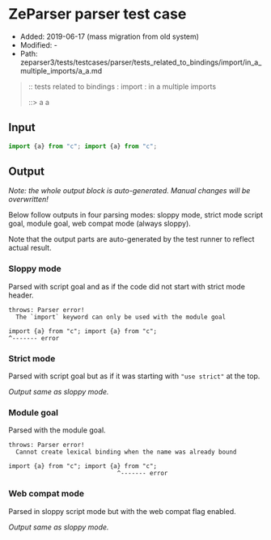 # ZeParser parser test case

- Added: 2019-06-17 (mass migration from old system)
- Modified: -
- Path: zeparser3/tests/testcases/parser/tests_related_to_bindings/import/in_a_multiple_imports/a_a.md

> :: tests related to bindings : import : in a multiple imports
>
> ::> a a

## Input

`````js
import {a} from "c"; import {a} from "c";
`````

## Output

_Note: the whole output block is auto-generated. Manual changes will be overwritten!_

Below follow outputs in four parsing modes: sloppy mode, strict mode script goal, module goal, web compat mode (always sloppy).

Note that the output parts are auto-generated by the test runner to reflect actual result.

### Sloppy mode

Parsed with script goal and as if the code did not start with strict mode header.

`````
throws: Parser error!
  The `import` keyword can only be used with the module goal

import {a} from "c"; import {a} from "c";
^------- error
`````

### Strict mode

Parsed with script goal but as if it was starting with `"use strict"` at the top.

_Output same as sloppy mode._

### Module goal

Parsed with the module goal.

`````
throws: Parser error!
  Cannot create lexical binding when the name was already bound

import {a} from "c"; import {a} from "c";
                              ^------- error
`````


### Web compat mode

Parsed in sloppy script mode but with the web compat flag enabled.

_Output same as sloppy mode._
